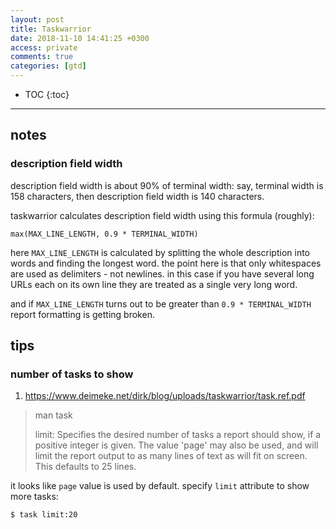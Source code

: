 ```yaml
---
layout: post
title: Taskwarrior
date: 2018-11-10 14:41:25 +0300
access: private
comments: true
categories: [gtd]
---
```


<!-- more -->

* TOC
{:toc}
<hr>

notes
-----

### description field width

description field width is about 90% of terminal width: say, terminal width
is 158 characters, then description field width is 140 characters.

taskwarrior calculates description field width using this formula (roughly):

```
max(MAX_LINE_LENGTH, 0.9 * TERMINAL_WIDTH)
```

here `MAX_LINE_LENGTH` is calculated by splitting the whole description into
words and finding the longest word. the point here is that only whitespaces
are used as delimiters - not newlines. in this case if you have several long
URLs each on its own line they are treated as a single very long word.

and if `MAX_LINE_LENGTH` turns out to be greater than `0.9 * TERMINAL_WIDTH`
report formatting is getting broken.

tips
----

### number of tasks to show

1. <https://www.deimeke.net/dirk/blog/uploads/taskwarrior/task.ref.pdf>

> man task
>
> limit:<number-of-rows>
>        Specifies the desired number of tasks a report should show, if a
>        positive integer is given. The value 'page' may also be used, and
>        will limit the report output to as many lines of text as will fit
>        on screen. This defaults to 25 lines.

it looks like `page` value is used by default. specify `limit` attribute to
show more tasks:

```sh
$ task limit:20
```
